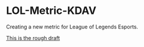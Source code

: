 # LOL-Metric-KDAV
Creating a new metric for League of Legends Esports.

[This is the rough draft](https://github.com/allan1371/LOL-Metric-KDAV/blob/main/RoughDraft.pdf)
